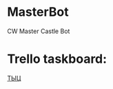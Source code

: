 # MasterBot
CW Master Castle Bot

# Trello taskboard:
[ТЫЦ](https://trello.com/b/mIKI2omk/%D1%81%D1%83%D0%BC%D1%80%D0%B0%D0%BA%D0%BE%D0%B1%D0%BE%D1%82)
